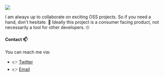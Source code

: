 ![](https://github-readme-stats.vercel.app/api?username=ruiaaperes&count_private=true&show_icons=true&theme=dracula)


I am always up to collaborate on exciting OSS projects. So if you need a hand, don't hesitate. 🚀 Ideally this project is a consumer facing product, not necessarily a tool for other developers. 🙄

#### Contact 📫

You can reach me via:

* 👉 [Twitter](https://twitter.com/peres)
* 👉 [Email](mailto:rui.a.peres+github@gmail.com)


